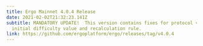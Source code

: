 ```yaml
---
title: Ergo Mainnet 4.0.4 Release
date: 2021-02-02T21:32:23.141Z
subtitle: MANDATORY UPDATE!  This version contains fixes for protocol version 2
  initial difficulty value and recalculation rule.
link: https://github.com/ergoplatform/ergo/releases/tag/v4.0.4
---
```

